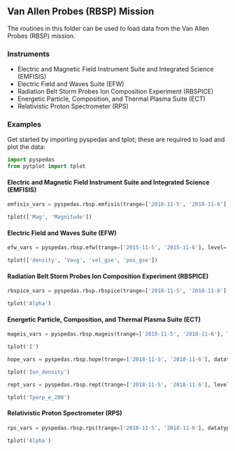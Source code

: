 
## Van Allen Probes (RBSP) Mission
The routines in this folder can be used to load data from the Van Allen Probes (RBSP) mission. 

### Instruments
- Electric and Magnetic Field Instrument Suite and Integrated Science (EMFISIS)
- Electric Field and Waves Suite (EFW)
- Radiation Belt Storm Probes Ion Composition Experiment (RBSPICE)
- Energetic Particle, Composition, and Thermal Plasma Suite (ECT)
- Relativistic Proton Spectrometer (RPS)

### Examples
Get started by importing pyspedas and tplot; these are required to load and plot the data:

```python
import pyspedas
from pytplot import tplot
```

#### Electric and Magnetic Field Instrument Suite and Integrated Science (EMFISIS)

```python
emfisis_vars = pyspedas.rbsp.emfisis(trange=['2018-11-5', '2018-11-6'], datatype='magnetometer', level='l3')

tplot(['Mag', 'Magnitude'])
```

#### Electric Field and Waves Suite (EFW)

```python
efw_vars = pyspedas.rbsp.efw(trange=['2015-11-5', '2015-11-6'], level='l3')

tplot(['density', 'Vavg', 'vel_gse', 'pos_gse'])
```

#### Radiation Belt Storm Probes Ion Composition Experiment (RBSPICE)

```python
rbspice_vars = pyspedas.rbsp.rbspice(trange=['2018-11-5', '2018-11-6'], datatype='tofxeh', level='l3')

tplot('Alpha')
```

#### Energetic Particle, Composition, and Thermal Plasma Suite (ECT)

```python
mageis_vars = pyspedas.rbsp.mageis(trange=['2018-11-5', '2018-11-6'], level='l3', rel='rel04')

tplot('I')

hope_vars = pyspedas.rbsp.hope(trange=['2018-11-5', '2018-11-6'], datatype='moments', level='l3', rel='rel04')

tplot('Ion_density')

rept_vars = pyspedas.rbsp.rept(trange=['2018-11-5', '2018-11-6'], level='l3', rel='rel03')

tplot('Tperp_e_200')
```

#### Relativistic Proton Spectrometer (RPS)

```python
rps_vars = pyspedas.rbsp.rps(trange=['2018-11-5', '2018-11-6'], datatype='rps', level='l2')

tplot('Alpha')
```

